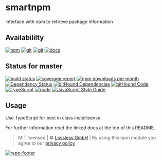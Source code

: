 # smartnpm
interface with npm to retrieve package information

## Availabililty
[![npm](https://pushrocks.gitlab.io/assets/repo-button-npm.svg)](https://www.npmjs.com/package/smartnpm)
[![git](https://pushrocks.gitlab.io/assets/repo-button-git.svg)](https://GitLab.com/pushrocks/smartnpm)
[![git](https://pushrocks.gitlab.io/assets/repo-button-mirror.svg)](https://github.com/pushrocks/smartnpm)
[![docs](https://pushrocks.gitlab.io/assets/repo-button-docs.svg)](https://pushrocks.gitlab.io/smartnpm/)

## Status for master
[![build status](https://GitLab.com/pushrocks/smartnpm/badges/master/build.svg)](https://GitLab.com/pushrocks/smartnpm/commits/master)
[![coverage report](https://GitLab.com/pushrocks/smartnpm/badges/master/coverage.svg)](https://GitLab.com/pushrocks/smartnpm/commits/master)
[![npm downloads per month](https://img.shields.io/npm/dm/smartnpm.svg)](https://www.npmjs.com/package/smartnpm)
[![Dependency Status](https://david-dm.org/pushrocks/smartnpm.svg)](https://david-dm.org/pushrocks/smartnpm)
[![bitHound Dependencies](https://www.bithound.io/github/pushrocks/smartnpm/badges/dependencies.svg)](https://www.bithound.io/github/pushrocks/smartnpm/master/dependencies/npm)
[![bitHound Code](https://www.bithound.io/github/pushrocks/smartnpm/badges/code.svg)](https://www.bithound.io/github/pushrocks/smartnpm)
[![TypeScript](https://img.shields.io/badge/TypeScript-2.x-blue.svg)](https://nodejs.org/dist/latest-v6.x/docs/api/)
[![node](https://img.shields.io/badge/node->=%206.x.x-blue.svg)](https://nodejs.org/dist/latest-v6.x/docs/api/)
[![JavaScript Style Guide](https://img.shields.io/badge/code%20style-standard-brightgreen.svg)](http://standardjs.com/)

## Usage
Use TypeScript for best in class instellisense.

For further information read the linked docs at the top of this README.

> MIT licensed | **&copy;** [Lossless GmbH](https://lossless.gmbh)
| By using this npm module you agree to our [privacy policy](https://lossless.gmbH/privacy.html)

[![repo-footer](https://pushrocks.gitlab.io/assets/repo-footer.svg)](https://push.rocks)

